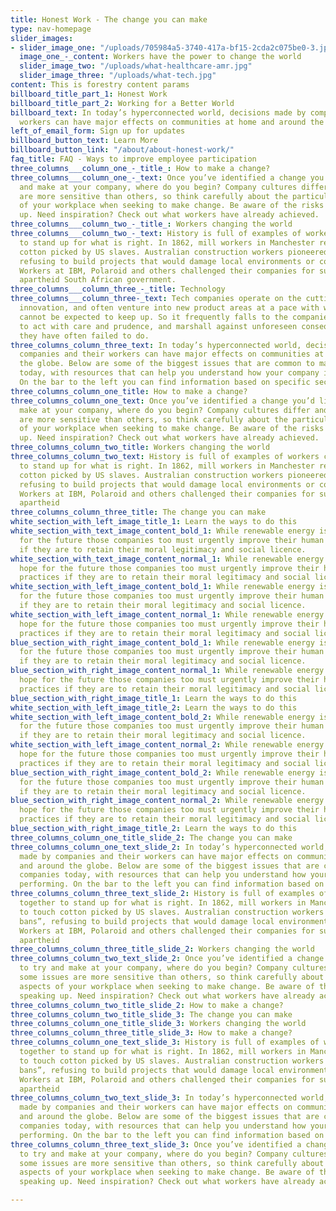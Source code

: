 ```yaml
---
title: Honest Work - The change you can make
type: nav-homepage
slider_images:
- slider_image_one: "/uploads/705984a5-3740-417a-bf15-2cda2c075be0-3.jpg"
  image_one_-_content: Workers have the power to change the world
  slider_image_two: "/uploads/what-healthcare-amr.jpg"
  slider_image_three: "/uploads/what-tech.jpg"
content: This is forestry content params
billboard_title_part_1: Honest Work
billboard_title_part_2: Working for a Better World
billboard_text: In today’s hyperconnected world, decisions made by companies and their
  workers can have major effects on communities at home and around the globe
left_of_email_form: Sign up for updates
billboard_button_text: Learn More
billboard_button_link: "/about/about-honest-work/"
faq_title: FAQ - Ways to improve employee participation
three_columns___column_one_-_title_: How to make a change?
three_columns___column_one_-_text: Once you’ve identified a change you’d like to try
  and make at your company, where do you begin? Company cultures differ and some issues
  are more sensitive than others, so think carefully about the particular aspects
  of your workplace when seeking to make change. Be aware of the risks of speaking
  up. Need inspiration? Check out what workers have already achieved.
three_columns___column_two_-_title_: Workers changing the world
three_columns___column_two_-_text: History is full of examples of workers coming together
  to stand up for what is right. In 1862, mill workers in Manchester refused to touch
  cotton picked by US slaves. Australian construction workers pioneered “green bans”,
  refusing to build projects that would damage local environments or communities.
  Workers at IBM, Polaroid and others challenged their companies for supplying the
  apartheid South African government.
three_columns___column_three_-_title: Technology
three_columns___column_three-_text: Tech companies operate on the cutting edge of
  innovation, and often venture into new product areas at a pace with which regulation
  cannot be expected to keep up. So it frequently falls to the companies themselves
  to act with care and prudence, and marshall against unforeseen consequences; something
  they have often failed to do.
three_columns_column_three_text: In today’s hyperconnected world, decisions made by
  companies and their workers can have major effects on communities at home and around
  the globe. Below are some of the biggest issues that are common to many companies
  today, with resources that can help you understand how your company is performing.
  On the bar to the left you can find information based on specific sectors.
three_columns_column_one_title: How to make a change?
three_columns_column_one_text: Once you’ve identified a change you’d like to try and
  make at your company, where do you begin? Company cultures differ and some issues
  are more sensitive than others, so think carefully about the particular aspects
  of your workplace when seeking to make change. Be aware of the risks of speaking
  up. Need inspiration? Check out what workers have already achieved.
three_columns_column_two_title: Workers changing the world
three_columns_column_two_text: History is full of examples of workers coming together
  to stand up for what is right. In 1862, mill workers in Manchester refused to touch
  cotton picked by US slaves. Australian construction workers pioneered “green bans”,
  refusing to build projects that would damage local environments or communities.
  Workers at IBM, Polaroid and others challenged their companies for supplying the
  apartheid
three_columns_column_three_title: The change you can make
white_section_with_left_image_title_1: Learn the ways to do this
white_section_with_text_image_content_bold_1: While renewable energy is our best hope
  for the future those companies too must urgently improve their human rights practices
  if they are to retain their moral legitimacy and social licence.
white_section_with_text_image_content_normal_1: While renewable energy is our best
  hope for the future those companies too must urgently improve their human rights
  practices if they are to retain their moral legitimacy and social licence.
white_section_with_left_image_content_bold_1: While renewable energy is our best hope
  for the future those companies too must urgently improve their human rights practices
  if they are to retain their moral legitimacy and social licence.
white_section_with_left_image_content_normal_1: While renewable energy is our best
  hope for the future those companies too must urgently improve their human rights
  practices if they are to retain their moral legitimacy and social licence.
blue_section_with_right_image_content_bold_1: While renewable energy is our best hope
  for the future those companies too must urgently improve their human rights practices
  if they are to retain their moral legitimacy and social licence.
blue_section_with_right_image_content_normal_1: While renewable energy is our best
  hope for the future those companies too must urgently improve their human rights
  practices if they are to retain their moral legitimacy and social licence.
blue_section_with_right_image_title_1: Learn the ways to do this
white_section_with_left_image_title_2: Learn the ways to do this
white_section_with_left_image_content_bold_2: While renewable energy is our best hope
  for the future those companies too must urgently improve their human rights practices
  if they are to retain their moral legitimacy and social licence.
white_section_with_left_image_content_normal_2: While renewable energy is our best
  hope for the future those companies too must urgently improve their human rights
  practices if they are to retain their moral legitimacy and social licence.
blue_section_with_right_image_content_bold_2: While renewable energy is our best hope
  for the future those companies too must urgently improve their human rights practices
  if they are to retain their moral legitimacy and social licence.
blue_section_with_right_image_content_normal_2: While renewable energy is our best
  hope for the future those companies too must urgently improve their human rights
  practices if they are to retain their moral legitimacy and social licence.
blue_section_with_right_image_title_2: Learn the ways to do this
three_columns_column_one_title_slide_2: The change you can make
three_columns_column_one_text_slide_2: In today’s hyperconnected world, decisions
  made by companies and their workers can have major effects on communities at home
  and around the globe. Below are some of the biggest issues that are common to many
  companies today, with resources that can help you understand how your company is
  performing. On the bar to the left you can find information based on specific sectors.
three_columns_column_three_text_slide_2: History is full of examples of workers coming
  together to stand up for what is right. In 1862, mill workers in Manchester refused
  to touch cotton picked by US slaves. Australian construction workers pioneered “green
  bans”, refusing to build projects that would damage local environments or communities.
  Workers at IBM, Polaroid and others challenged their companies for supplying the
  apartheid
three_columns_column_three_title_slide_2: Workers changing the world
three_columns_column_two_text_slide_2: Once you’ve identified a change you’d like
  to try and make at your company, where do you begin? Company cultures differ and
  some issues are more sensitive than others, so think carefully about the particular
  aspects of your workplace when seeking to make change. Be aware of the risks of
  speaking up. Need inspiration? Check out what workers have already achieved.
three_columns_column_two_title_slide_2: How to make a change?
three_columns_column_two_title_slide_3: The change you can make
three_columns_column_one_title_slide_3: Workers changing the world
three_columns_column_three_title_slide_3: How to make a change?
three_columns_column_one_text_slide_3: History is full of examples of workers coming
  together to stand up for what is right. In 1862, mill workers in Manchester refused
  to touch cotton picked by US slaves. Australian construction workers pioneered “green
  bans”, refusing to build projects that would damage local environments or communities.
  Workers at IBM, Polaroid and others challenged their companies for supplying the
  apartheid
three_columns_column_two_text_slide_3: In today’s hyperconnected world, decisions
  made by companies and their workers can have major effects on communities at home
  and around the globe. Below are some of the biggest issues that are common to many
  companies today, with resources that can help you understand how your company is
  performing. On the bar to the left you can find information based on specific sectors.
three_columns_column_three_text_slide_3: Once you’ve identified a change you’d like
  to try and make at your company, where do you begin? Company cultures differ and
  some issues are more sensitive than others, so think carefully about the particular
  aspects of your workplace when seeking to make change. Be aware of the risks of
  speaking up. Need inspiration? Check out what workers have already achieved.

---
```

